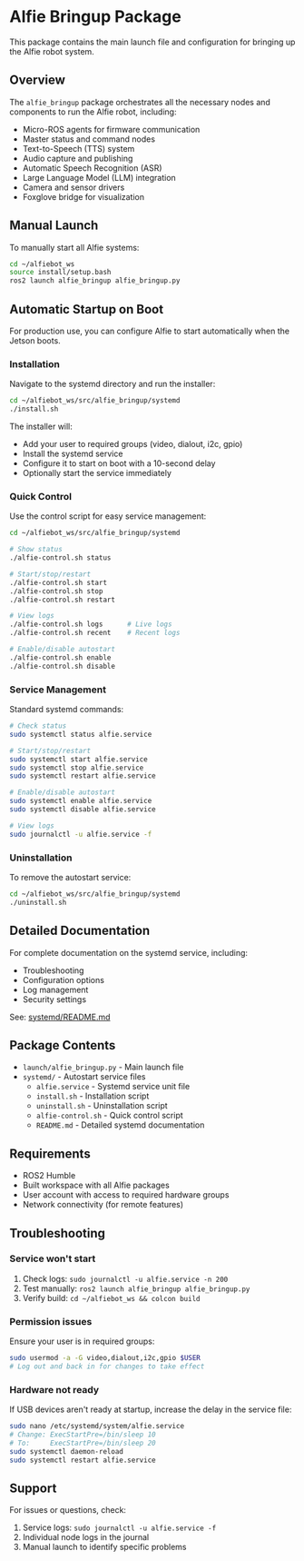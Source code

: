 # Alfie Bringup Package

This package contains the main launch file and configuration for bringing up the Alfie robot system.

## Overview

The `alfie_bringup` package orchestrates all the necessary nodes and components to run the Alfie robot, including:

- Micro-ROS agents for firmware communication
- Master status and command nodes
- Text-to-Speech (TTS) system
- Audio capture and publishing
- Automatic Speech Recognition (ASR)
- Large Language Model (LLM) integration
- Camera and sensor drivers
- Foxglove bridge for visualization

## Manual Launch

To manually start all Alfie systems:

```bash
cd ~/alfiebot_ws
source install/setup.bash
ros2 launch alfie_bringup alfie_bringup.py
```

## Automatic Startup on Boot

For production use, you can configure Alfie to start automatically when the Jetson boots.

### Installation

Navigate to the systemd directory and run the installer:

```bash
cd ~/alfiebot_ws/src/alfie_bringup/systemd
./install.sh
```

The installer will:
- Add your user to required groups (video, dialout, i2c, gpio)
- Install the systemd service
- Configure it to start on boot with a 10-second delay
- Optionally start the service immediately

### Quick Control

Use the control script for easy service management:

```bash
cd ~/alfiebot_ws/src/alfie_bringup/systemd

# Show status
./alfie-control.sh status

# Start/stop/restart
./alfie-control.sh start
./alfie-control.sh stop
./alfie-control.sh restart

# View logs
./alfie-control.sh logs      # Live logs
./alfie-control.sh recent    # Recent logs

# Enable/disable autostart
./alfie-control.sh enable
./alfie-control.sh disable
```

### Service Management

Standard systemd commands:

```bash
# Check status
sudo systemctl status alfie.service

# Start/stop/restart
sudo systemctl start alfie.service
sudo systemctl stop alfie.service
sudo systemctl restart alfie.service

# Enable/disable autostart
sudo systemctl enable alfie.service
sudo systemctl disable alfie.service

# View logs
sudo journalctl -u alfie.service -f
```

### Uninstallation

To remove the autostart service:

```bash
cd ~/alfiebot_ws/src/alfie_bringup/systemd
./uninstall.sh
```

## Detailed Documentation

For complete documentation on the systemd service, including:
- Troubleshooting
- Configuration options
- Log management
- Security settings

See: [systemd/README.md](systemd/README.md)

## Package Contents

- `launch/alfie_bringup.py` - Main launch file
- `systemd/` - Autostart service files
  - `alfie.service` - Systemd service unit file
  - `install.sh` - Installation script
  - `uninstall.sh` - Uninstallation script
  - `alfie-control.sh` - Quick control script
  - `README.md` - Detailed systemd documentation

## Requirements

- ROS2 Humble
- Built workspace with all Alfie packages
- User account with access to required hardware groups
- Network connectivity (for remote features)

## Troubleshooting

### Service won't start

1. Check logs: `sudo journalctl -u alfie.service -n 200`
2. Test manually: `ros2 launch alfie_bringup alfie_bringup.py`
3. Verify build: `cd ~/alfiebot_ws && colcon build`

### Permission issues

Ensure your user is in required groups:
```bash
sudo usermod -a -G video,dialout,i2c,gpio $USER
# Log out and back in for changes to take effect
```

### Hardware not ready

If USB devices aren't ready at startup, increase the delay in the service file:
```bash
sudo nano /etc/systemd/system/alfie.service
# Change: ExecStartPre=/bin/sleep 10
# To:     ExecStartPre=/bin/sleep 20
sudo systemctl daemon-reload
sudo systemctl restart alfie.service
```

## Support

For issues or questions, check:
1. Service logs: `sudo journalctl -u alfie.service -f`
2. Individual node logs in the journal
3. Manual launch to identify specific problems
